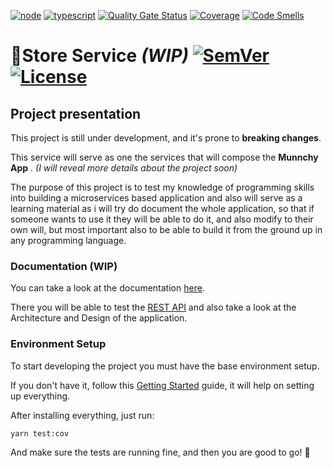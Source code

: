 [![node](https://img.shields.io/badge/node-16.14.2-green)]() [![typescript](https://img.shields.io/badge/typescript-4.5.5-blue)]() [![Quality Gate Status](https://sonarcloud.io/api/project_badges/measure?project=fireheet_store-service&metric=alert_status)](https://sonarcloud.io/summary/new_code?id=fireheet_store-service) [![Coverage](https://sonarcloud.io/api/project_badges/measure?project=fireheet_store-service&metric=coverage)](https://sonarcloud.io/summary/new_code?id=fireheet_store-service) [![Code Smells](https://sonarcloud.io/api/project_badges/measure?project=fireheet_store-service&metric=code_smells)](https://sonarcloud.io/summary/new_code?id=fireheet_store-service)

# 🏬Store Service *(WIP)* [![SemVer](https://img.shields.io/github/v/release/fireheet/store-service?include_prereleases)](https://github.com/fireheet/store-service/releases/tag/v0.1.0-alpha) [![License](https://img.shields.io/github/license/fireheet/store-service)](https://github.com/fireheet/store-service/blob/main/LICENSE)

## Project presentation

This project is still under development, and it's prone to **breaking changes**.

This service will serve as one the services that will compose the **Munnchy App** . *(I will reveal more details about the project soon)*

The purpose of this project is to test my knowledge of programming skills into building a microservices based application and also will serve as a learning material as i will try do document the whole application, so that if someone wants to use it they will be able to do it, and also modify to their own will, but most important also to be able to build it from the ground up in any programming language.

### Documentation (WIP)

You can take a look at the documentation [here](https://fireheet-store.readme.io/docs/getting-started).

There you will be able to test the [REST API](https://fireheet-store.readme.io/reference) and also take a look at the Architecture and Design of the application.

### Environment Setup

To start developing the project you must have the base environment setup.

If you don't have it, follow this [Getting Started](https://coda.io/d/_d7YJYrNEdKB/Installing-dependencies_suGEs)  guide, it will help on setting up everything.

After installing everything, just run:
```
yarn test:cov
```

And make sure the tests are running fine, and then you are good to go! 🚀
